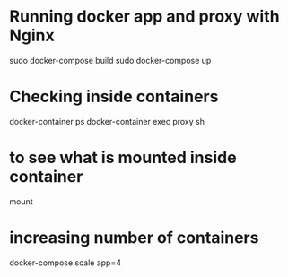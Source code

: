 
# Running docker app and proxy with Nginx

sudo docker-compose build
sudo docker-compose up


# Checking inside containers
docker-container ps
docker-container exec proxy sh

# to see what is mounted inside container
mount

# increasing number of containers
docker-compose scale app=4
